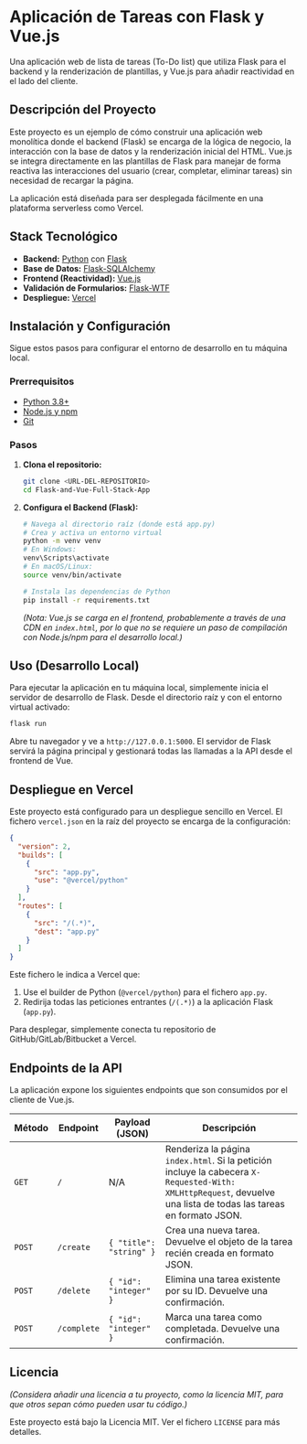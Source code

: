 # Aplicación de Tareas con Flask y Vue.js

Una aplicación web de lista de tareas (To-Do list) que utiliza Flask para el backend y la renderización de plantillas, y Vue.js para añadir reactividad en el lado del cliente.

## Descripción del Proyecto

Este proyecto es un ejemplo de cómo construir una aplicación web monolítica donde el backend (Flask) se encarga de la lógica de negocio, la interacción con la base de datos y la renderización inicial del HTML. Vue.js se integra directamente en las plantillas de Flask para manejar de forma reactiva las interacciones del usuario (crear, completar, eliminar tareas) sin necesidad de recargar la página.

La aplicación está diseñada para ser desplegada fácilmente en una plataforma serverless como Vercel.

## Stack Tecnológico

*   **Backend:** [Python](https://www.python.org/) con [Flask](https://flask.palletsprojects.com/)
*   **Base de Datos:** [Flask-SQLAlchemy](https://flask-sqlalchemy.palletsprojects.com/)
*   **Frontend (Reactividad):** [Vue.js](https://vuejs.org/)
*   **Validación de Formularios:** [Flask-WTF](https://flask-wtf.readthedocs.io/)
*   **Despliegue:** [Vercel](https://vercel.com/)

## Instalación y Configuración

Sigue estos pasos para configurar el entorno de desarrollo en tu máquina local.

### Prerrequisitos

*   [Python 3.8+](https://www.python.org/downloads/)
*   [Node.js y npm](https://nodejs.org/)
*   [Git](https://git-scm.com/)

### Pasos

1.  **Clona el repositorio:**
    ```bash
    git clone <URL-DEL-REPOSITORIO>
    cd Flask-and-Vue-Full-Stack-App
    ```

2.  **Configura el Backend (Flask):**
    ```bash
    # Navega al directorio raíz (donde está app.py)
    # Crea y activa un entorno virtual
    python -m venv venv
    # En Windows:
    venv\Scripts\activate
    # En macOS/Linux:
    source venv/bin/activate

    # Instala las dependencias de Python
    pip install -r requirements.txt
    ```
    *(Nota: Vue.js se carga en el frontend, probablemente a través de una CDN en `index.html`, por lo que no se requiere un paso de compilación con Node.js/npm para el desarrollo local.)*

## Uso (Desarrollo Local)

Para ejecutar la aplicación en tu máquina local, simplemente inicia el servidor de desarrollo de Flask.
Desde el directorio raíz y con el entorno virtual activado:
```bash
flask run
```
Abre tu navegador y ve a `http://127.0.0.1:5000`. El servidor de Flask servirá la página principal y gestionará todas las llamadas a la API desde el frontend de Vue.

## Despliegue en Vercel

Este proyecto está configurado para un despliegue sencillo en Vercel. El fichero `vercel.json` en la raíz del proyecto se encarga de la configuración:

```json
{
  "version": 2,
  "builds": [
    {
      "src": "app.py",
      "use": "@vercel/python"
    }
  ],
  "routes": [
    {
      "src": "/(.*)",
      "dest": "app.py"
    }
  ]
}
```

Este fichero le indica a Vercel que:
1.  Use el builder de Python (`@vercel/python`) para el fichero `app.py`.
2.  Redirija todas las peticiones entrantes (`/(.*)`) a la aplicación Flask (`app.py`).

Para desplegar, simplemente conecta tu repositorio de GitHub/GitLab/Bitbucket a Vercel.

## Endpoints de la API

La aplicación expone los siguientes endpoints que son consumidos por el cliente de Vue.js.

| Método | Endpoint   | Payload (JSON)            | Descripción                                                                                             |
|--------|------------|---------------------------|---------------------------------------------------------------------------------------------------------|
| `GET`  | `/`        | N/A                       | Renderiza la página `index.html`. Si la petición incluye la cabecera `X-Requested-With: XMLHttpRequest`, devuelve una lista de todas las tareas en formato JSON. |
| `POST` | `/create`  | `{ "title": "string" }`   | Crea una nueva tarea. Devuelve el objeto de la tarea recién creada en formato JSON.                     |
| `POST` | `/delete`  | `{ "id": "integer" }`     | Elimina una tarea existente por su ID. Devuelve una confirmación.                                       |
| `POST` | `/complete`| `{ "id": "integer" }`     | Marca una tarea como completada. Devuelve una confirmación.                                             |

## Licencia

*(Considera añadir una licencia a tu proyecto, como la licencia MIT, para que otros sepan cómo pueden usar tu código.)*

Este proyecto está bajo la Licencia MIT. Ver el fichero `LICENSE` para más detalles.